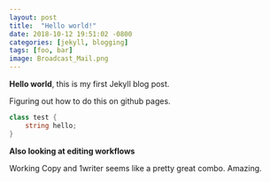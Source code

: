 ```yaml
---
layout: post
title:  "Hello world!"
date: 2018-10-12 19:51:02 -0800
categories: [jekyll, blogging]
tags: [foo, bar]
image: Broadcast_Mail.png
---
```


**Hello world**, this is my first Jekyll blog post.

Figuring out how to do this on github pages.

```cs
class test {
    string hello;
}
```

**Also looking at editing workflows**

Working Copy and 1writer seems like a pretty great combo.  Amazing.
